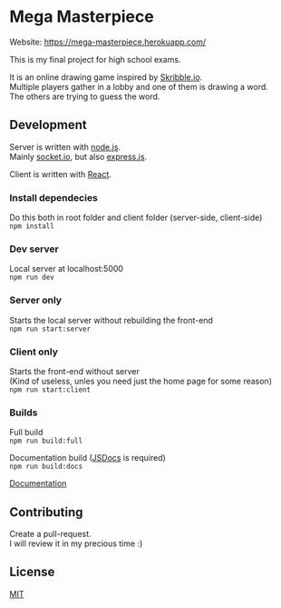 # Mega Masterpiece
Website: https://mega-masterpiece.herokuapp.com/

This is my final project for high school exams.

It is an online drawing game inspired by [Skribble.io](https://skribbl.io/).<br>
Multiple players gather in a lobby and one of them is drawing a word.<br>
The others are trying to guess the word.

## Development
Server is written with [node.js](https://nodejs.org/).<br>
Mainly [socket.io](https://socket.io/), but also [express.js](https://expressjs.com/).

Client is written with [React](https://reactjs.org/).
### Install dependecies
Do this both in root folder and client folder (server-side, client-side)<br>
`npm install`
### Dev server
Local server at localhost:5000<br>
`npm run dev`
### Server only
Starts the local server without rebuilding the front-end<br>
`npm run start:server`
### Client only
Starts the front-end without server<br>
(Kind of useless, unles you need just the home page for some reason)<br>
`npm run start:client`
### Builds
Full build<br>
`npm run build:full`

Documentation build ([JSDocs](https://jsdoc.app/) is required)<br>
`npm run build:docs`

[Documentation](https://mega-masterpiece.herokuapp.com/docs)

## Contributing
Create a pull-request.<br>
I will review it in my precious time :)

## License
[MIT](https://choosealicense.com/licenses/mit/)
